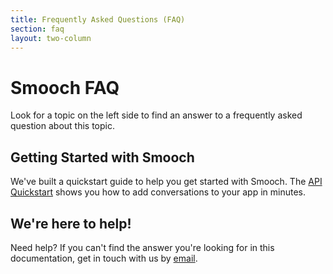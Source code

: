```yaml
---
title: Frequently Asked Questions (FAQ)
section: faq
layout: two-column
---
```


# Smooch FAQ

Look for a topic on the left side to find an answer to a frequently asked question about this topic.

## Getting Started with Smooch

We've built a quickstart guide to help you get started with Smooch.
The [API Quickstart](/guide/api-quickstart/) shows you how to add conversations to your app in minutes.

## We're here to help!

Need help? If you can't find the answer you're looking for in this documentation, get in touch with us by [email](mailto:help@smooch.io).
